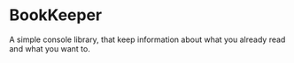 ﻿# BookKeeper
A simple console library, that keep information about what you already read and what you want to.

